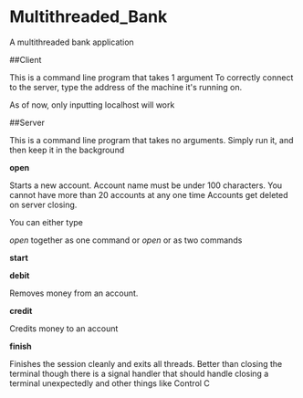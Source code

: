 # Multithreaded_Bank
A multithreaded bank application

##Client

This is a command line program that takes 1 argument
To correctly connect to the server, type the address of the machine 
it's running on. 

As of now, only inputting localhost will work

##Server

This is a command line program that takes no arguments. Simply run it, and then keep it in the background

**open**

Starts a new account. Account name must be under 100 characters. You cannot have more than 20 accounts at any one time
Accounts get deleted on server closing.

You can either type 

*open <accountname>* together as one command
or
*open*
*<accountname>* or as two commands


**start**

**debit**

Removes money from an account. 

**credit**

Credits money to an account

**finish**

Finishes the session cleanly and exits all threads. Better than closing the terminal though
there is a signal handler that should handle closing a terminal unexpectedly and other things like Control C
